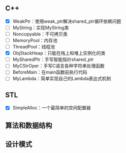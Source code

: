 ## C++

- [x] WeakPtr：使用weak_ptr解决shared_ptr循环依赖问题
- [ ] MyString：实现MyString类
- [ ] Noncopyable：不可拷贝类
- [ ] MemoryPool：内存池
- [ ] ThreadPool：线程池
- [x] ObjStackHeap：只能在栈上和堆上实例化的类
- [ ] MySharedPtr：手写智能指针shared_ptr
- [ ] MyCStrOper：手写C语言各种字符串处理函数
- [ ] BeforeMain：在main函数前执行代码
- [ ] MyLambda：简单实现自己的Lambda表达式机制

## STL

- [x] SimpleAlloc：一个最简单的空间配置器

## 算法和数据结构

## 设计模式

